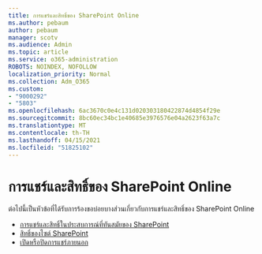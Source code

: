 ```yaml
---
title: การแชร์และสิทธิ์ของ SharePoint Online
ms.author: pebaum
author: pebaum
manager: scotv
ms.audience: Admin
ms.topic: article
ms.service: o365-administration
ROBOTS: NOINDEX, NOFOLLOW
localization_priority: Normal
ms.collection: Adm_O365
ms.custom:
- "9000292"
- "5803"
ms.openlocfilehash: 6ac3670c0e4c131d020303180422874d4854f29e
ms.sourcegitcommit: 8bc60ec34bc1e40685e3976576e04a2623f63a7c
ms.translationtype: MT
ms.contentlocale: th-TH
ms.lasthandoff: 04/15/2021
ms.locfileid: "51825102"
---
```

# <a name="sharepoint-online-sharing-and-permissions"></a>การแชร์และสิทธิ์ของ SharePoint Online

ต่อไปนี้เป็นหัวข้อที่ได้รับการร้องขอบ่อยบางส่วนเกี่ยวกับการแชร์และสิทธิ์ของ SharePoint Online

- [การแชร์และสิทธิ์ในประสบการณ์ที่ทันสมัยของ SharePoint](https://docs.microsoft.com/sharepoint/modern-experience-sharing-permissions)
- [สิทธิ์ของไซต์ SharePoint](https://docs.microsoft.com/sharepoint/customize-sharepoint-site-permissions)
- [เปิดหรือปิดการแชร์ภายนอก](https://docs.microsoft.com/sharepoint/turn-external-sharing-on-or-off)